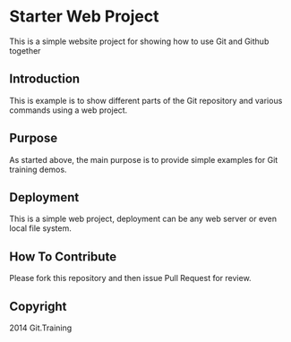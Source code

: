 # Starter Web Project

This is a simple website project for showing
how to use Git and Github together

## Introduction

This is example is to show different parts
of the Git repository and various commands
using a web project.

## Purpose

As started above, the main purpose is to
provide simple examples for Git training
demos.

## Deployment

This is a simple web project, deployment
can be any web server or even local
file system. 

## How To Contribute

Please fork this repository and then issue Pull Request for review.

## Copyright

2014 Git.Training